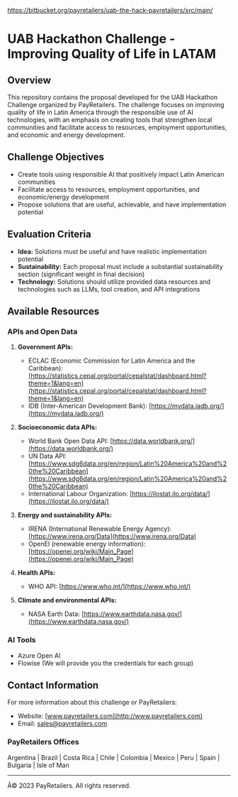 https://bitbucket.org/payretailers/uab-the-hack-payretailers/src/main/
# UAB Hackathon Challenge - Improving Quality of Life in LATAM

## Overview

This repository contains the proposal developed for the UAB Hackathon Challenge organized by PayRetailers. The challenge focuses on improving quality of life in Latin America through the responsible use of AI technologies, with an emphasis on creating tools that strengthen local communities and facilitate access to resources, employment opportunities, and economic and energy development.

## Challenge Objectives

- Create tools using responsible AI that positively impact Latin American communities
- Facilitate access to resources, employment opportunities, and economic/energy development
- Propose solutions that are useful, achievable, and have implementation potential

## Evaluation Criteria

- **Idea:** Solutions must be useful and have realistic implementation potential
- **Sustainability:** Each proposal must include a substantial sustainability section (significant weight in final decision)
- **Technology:** Solutions should utilize provided data resources and technologies such as LLMs, tool creation, and API integrations

## Available Resources

### APIs and Open Data
1. **Government APIs:**
   - ECLAC (Economic Commission for Latin America and the Caribbean): [https://statistics.cepal.org/portal/cepalstat/dashboard.html?theme=1&lang=en](https://statistics.cepal.org/portal/cepalstat/dashboard.html?theme=1&lang=en)
   - IDB (Inter-American Development Bank): [https://mydata.iadb.org/](https://mydata.iadb.org/)

2. **Socioeconomic data APIs:**
   - World Bank Open Data API: [https://data.worldbank.org/](https://data.worldbank.org/)
   - UN Data API: [https://www.sdg6data.org/en/region/Latin%20America%20and%20the%20Caribbean](https://www.sdg6data.org/en/region/Latin%20America%20and%20the%20Caribbean)
   - International Labour Organization: [https://ilostat.ilo.org/data/](https://ilostat.ilo.org/data/)

3. **Energy and sustainability APIs:**
   - IRENA (International Renewable Energy Agency): [https://www.irena.org/Data](https://www.irena.org/Data)
   - OpenEI (renewable energy information): [https://openei.org/wiki/Main_Page](https://openei.org/wiki/Main_Page)

4. **Health APIs:**
   - WHO API: [https://www.who.int/](https://www.who.int/)

5. **Climate and environmental APIs:**
   - NASA Earth Data: [https://www.earthdata.nasa.gov/](https://www.earthdata.nasa.gov/)

### AI Tools
- Azure Open AI
- Flowise (We will provide you the credentials for each group)

## Contact Information

For more information about this challenge or PayRetailers:
- Website: [www.payretailers.com](http://www.payretailers.com)
- Email: [sales@payretailers.com](mailto:sales@payretailers.com)

### PayRetailers Offices
Argentina | Brazil | Costa Rica | Chile | Colombia | Mexico | Peru | Spain | Bulgaria | Isle of Man

---

Â© 2023 PayRetailers. All rights reserved.